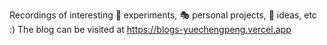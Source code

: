 Recordings of interesting 🧪 experiments, 🎭 personal projects, 🥂 ideas, etc :)  The blog can be visited at https://blogs-yuechengpeng.vercel.app
